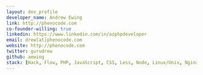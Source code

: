 ```yaml
---
layout: dev_profile
developer_name: Andrew Ewing 
link: http://phenocode.com
co-founder-willing: true
linkedin: https://www.linkedin.com/in/azphpdeveloper
email: drew[at]phenocode.com
website: http://phenocode.com
twitter: gurudrew 
github: aewing 
stack: [Hack, Flow, PHP, JavaScript, CSS, Less, Node, Linux/Unix, Nginx, Laravel, DevOps]
---
```

